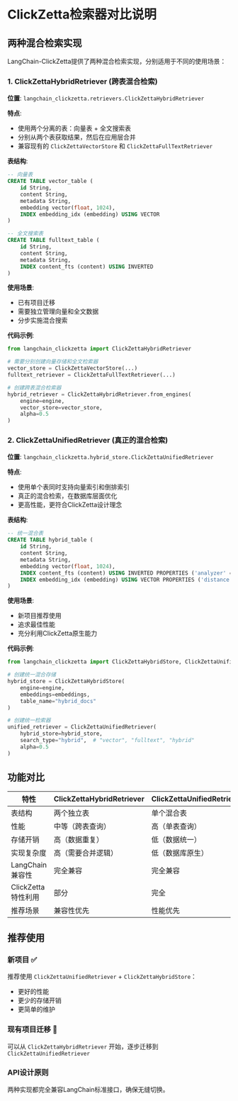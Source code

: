 # ClickZetta检索器对比说明

## 两种混合检索实现

LangChain-ClickZetta提供了两种混合检索实现，分别适用于不同的使用场景：

### 1. ClickZettaHybridRetriever (跨表混合检索)

**位置**: `langchain_clickzetta.retrievers.ClickZettaHybridRetriever`

**特点**:
- 使用两个分离的表：向量表 + 全文搜索表
- 分别从两个表获取结果，然后在应用层合并
- 兼容现有的 `ClickZettaVectorStore` 和 `ClickZettaFullTextRetriever`

**表结构**:
```sql
-- 向量表
CREATE TABLE vector_table (
    id String,
    content String,
    metadata String,
    embedding vector(float, 1024),
    INDEX embedding_idx (embedding) USING VECTOR
)

-- 全文搜索表
CREATE TABLE fulltext_table (
    id String,
    content String,
    metadata String,
    INDEX content_fts (content) USING INVERTED
)
```

**使用场景**:
- 已有项目迁移
- 需要独立管理向量和全文数据
- 分步实施混合搜索

**代码示例**:
```python
from langchain_clickzetta import ClickZettaHybridRetriever

# 需要分别创建向量存储和全文检索器
vector_store = ClickZettaVectorStore(...)
fulltext_retriever = ClickZettaFullTextRetriever(...)

# 创建跨表混合检索器
hybrid_retriever = ClickZettaHybridRetriever.from_engines(
    engine=engine,
    vector_store=vector_store,
    alpha=0.5
)
```

### 2. ClickZettaUnifiedRetriever (真正的混合检索)

**位置**: `langchain_clickzetta.hybrid_store.ClickZettaUnifiedRetriever`

**特点**:
- 使用单个表同时支持向量索引和倒排索引
- 真正的混合检索，在数据库层面优化
- 更高性能，更符合ClickZetta设计理念

**表结构**:
```sql
-- 统一混合表
CREATE TABLE hybrid_table (
    id String,
    content String,
    metadata String,
    embedding vector(float, 1024),
    INDEX content_fts (content) USING INVERTED PROPERTIES ('analyzer' = 'unicode'),
    INDEX embedding_idx (embedding) USING VECTOR PROPERTIES ('distance.function' = 'cosine_distance')
)
```

**使用场景**:
- 新项目推荐使用
- 追求最佳性能
- 充分利用ClickZetta原生能力

**代码示例**:
```python
from langchain_clickzetta import ClickZettaHybridStore, ClickZettaUnifiedRetriever

# 创建统一混合存储
hybrid_store = ClickZettaHybridStore(
    engine=engine,
    embeddings=embeddings,
    table_name="hybrid_docs"
)

# 创建统一检索器
unified_retriever = ClickZettaUnifiedRetriever(
    hybrid_store=hybrid_store,
    search_type="hybrid",  # "vector", "fulltext", "hybrid"
    alpha=0.5
)
```

## 功能对比

| 特性 | ClickZettaHybridRetriever | ClickZettaUnifiedRetriever |
|------|---------------------------|----------------------------|
| 表结构 | 两个独立表 | 单个混合表 |
| 性能 | 中等（跨表查询） | 高（单表查询） |
| 存储开销 | 高（数据重复） | 低（数据统一） |
| 实现复杂度 | 高（需要合并逻辑） | 低（数据库原生） |
| LangChain兼容性 | 完全兼容 | 完全兼容 |
| ClickZetta特性利用 | 部分 | 完全 |
| 推荐场景 | 兼容性优先 | 性能优先 |

## 推荐使用

### 新项目 ✅
推荐使用 `ClickZettaUnifiedRetriever` + `ClickZettaHybridStore`：
- 更好的性能
- 更少的存储开销
- 更简单的维护

### 现有项目迁移 📝
可以从 `ClickZettaHybridRetriever` 开始，逐步迁移到 `ClickZettaUnifiedRetriever`

### API设计原则
两种实现都完全兼容LangChain标准接口，确保无缝切换。